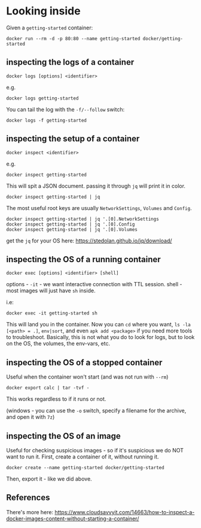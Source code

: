 # Looking inside

Given a `getting-started` container:

```
docker run --rm -d -p 80:80 --name getting-started docker/getting-started
```

## inspecting the logs of a container

```
docker logs [options] <identifier>
```
e.g.
```
docker logs getting-started
```

You can tail the log with the `-f/--follow` switch:
```
docker logs -f getting-started
```

## inspecting the setup of a container

```
docker inspect <identifier>
```

e.g.

```
docker inspect getting-started
```

This will spit a JSON document. passing it through `jq` will print it in color.
```
docker inspect getting-started | jq
```

The most useful root keys are usually `NetworkSettings`, `Volumes` and `Config`.
```
docker inspect getting-started | jq '.[0].NetworkSettings
docker inspect getting-started | jq '.[0].Config
docker inspect getting-started | jq '.[0].Volumes
```
get the `jq` for your OS here: https://stedolan.github.io/jq/download/


## inspecting the OS of a running container
```
docker exec [options] <identifier> [shell]
```
options - `-it` - we want interactive connection with TTL session.
shell - most images will just have `sh` inside.

i.e:
```
docker exec -it getting-started sh
```
This will land you in the container.
Now you can `cd` where you want, `ls -la [<path> = .]`, `env|sort`, and even `apk add <package>` if you need more tools to troubleshoot.
Basically, this is not what you do to look for logs, but to look on the OS, the volumes, the env-vars, etc.

## inspecting the OS of a stopped container
Useful when the container won't start (and was not run with `--rm`)
```
docker export calc | tar -tvf -
```
This works regardless to if it runs or not.

(windows - you can use the `-o` switch, specify a filename for the archive, and open it with `7z`)

## inspecting the OS of an image

Useful for checking suspicious images - so if it's suspicious we do NOT want to run it.
First, create a container of it, without running it.
```
docker create --name getting-started docker/getting-started
```

Then, export it - like we did above.

## References
There's more here: https://www.cloudsavvyit.com/14663/how-to-inspect-a-docker-images-content-without-starting-a-container/


